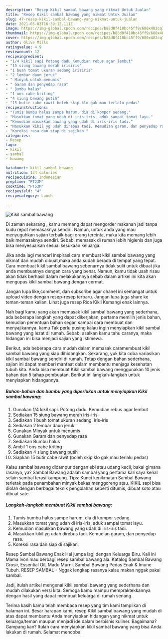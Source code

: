```yaml
---
description: "Resep Kikil sambal bawang yang nikmat Untuk Jualan"
title: "Resep Kikil sambal bawang yang nikmat Untuk Jualan"
slug: 47-resep-kikil-sambal-bawang-yang-nikmat-untuk-jualan
date: 2021-05-03T16:39:12.111Z
image: https://img-global.cpcdn.com/recipes/b88d8f418bc45ff9/680x482cq70/kikil-sambal-bawang-foto-resep-utama.jpg
thumbnail: https://img-global.cpcdn.com/recipes/b88d8f418bc45ff9/680x482cq70/kikil-sambal-bawang-foto-resep-utama.jpg
cover: https://img-global.cpcdn.com/recipes/b88d8f418bc45ff9/680x482cq70/kikil-sambal-bawang-foto-resep-utama.jpg
author: Olive Mills
ratingvalue: 4.9
reviewcount: 12
recipeingredient:
- "1/4 kikil sapi Potong dadu Kemudian rebus agar lembut"
- "15 siung bawang merah irisiris"
- "1 buah tomat ukuran sedang irisiris"
- "2 lembar daun jeruk"
- " Minyak untuk menumis"
- " Garam dan penyedap rasa"
- " Bumbu halus"
- "1 ons cabe kriting"
- "4 siung bawang putih"
- "15 butir cabe rawit boleh skip klo gak mau terlalu pedas"
recipeinstructions:
- "Tumis bumbu halus sampe harum, dia di kompor sedang."
- "Masukkan tomat yang udah di iris-iris, aduk sampai tomat layu."
- "Kemudian masukkan bawang yang udah di iris-iris tadi."
- "Masukkan kikil yg udah direbus tadi. Kemudian garam, dan penyedap rasa."
- "Koreksi rasa dan siap di sajikan."
categories:
- Resep
tags:
- kikil
- sambal
- bawang

katakunci: kikil sambal bawang 
nutrition: 134 calories
recipecuisine: Indonesian
preptime: "PT23M"
cooktime: "PT53M"
recipeyield: "4"
recipecategory: Lunch

---
```



![Kikil sambal bawang](https://img-global.cpcdn.com/recipes/b88d8f418bc45ff9/680x482cq70/kikil-sambal-bawang-foto-resep-utama.jpg)

Di zaman  sekarang , kamu memang dapat mengorder makanan jadi tanpa kudu repot memasaknya sendiri. Namun, untuk anda yang mau menyuguhkan sajian terbaik bagi orang tercinta, maka kita memang lebih baik memasaknya sendiri. Sebab, memasak di rumah lebih higienis dan juga bisa menyesuaikan sesuai kesukaan keluarga.

Jika anda lagi mencari inspirasi cara membuat kikil sambal bawang yang nikmat dan mudah dibuat,maka anda sudah berada di tempat yang tepat. Cara membuat kikil sambal bawang  sebenarnya tidak sulit untuk dibuat jika anda membuatnya dengan cara yang benar. Namun, kamu tidak usah risau akan tidak berhasil dalam melakukannya 
sebab dalam artikel ini kita akan mengupas kikil sambal bawang dengan cermat.  

Jangan lupa like,comment, dan subscribe agar chanel ini semangat untuk upload video dengan resep-resep terbaru. Jangan lupa juga share ke teman-teman kalian. Lihat juga resep Rica Kikil Kemangi enak lainnya.

Nah bagi kamu yang akan memasak kikil sambal bawang yang sederhana, ada beberapa langkah yang dapat dikerjakan, pertama memilih jenis bahan, kemudian penentuan bahan segar, sampai cara membuat dan menyajikannya. kamu Tak perlu pusing kalau ingin menyiapkan kikil sambal bawang yang lezat di rumah. Sebab, asalkan kamu  tahu caranya, maka hidangan ini bisa menjadi sajian yang istimewa.

Berikut, ada beberapa cara mudah dalam memasak caramembuat kikil sambal bawang yang siap dihidangkan. Sekarang, yuk kita coba variasikan kikil sambal bawang sendiri di rumah. Tetap dengan bahan sederhana, sajian ini dapat memberi manfaat dalam membantu menjaga kesehatan tubuh kita. Anda bisa membuat Kikil sambal bawang menggunakan 10 jenis bahan dan 5 tahap pembuatan. Berikut ini langkah-langkah untuk menyiapkan hidangannya.

<!--inarticleads1-->

##### Bahan-bahan dan bumbu yang diperlukan untuk menyiapkan Kikil sambal bawang:

1. Gunakan 1/4 kikil sapi. Potong dadu. Kemudian rebus agar lembut
1. Sediakan 15 siung bawang merah iris-iris
1. Sediakan 1 buah tomat ukuran sedang, iris-iris
1. Sediakan 2 lembar daun jeruk
1. Gunakan  Minyak untuk menumis
1. Gunakan  Garam dan penyedap rasa
1. Sediakan  Bumbu halus
1. Ambil 1 ons cabe kriting
1. Sediakan 4 siung bawang putih
1. Siapkan 15 butir cabe rawit (boleh skip klo gak mau terlalu pedas)


Kalau sambal bawang dicampur dengan ebi atau udang kecil, bakal gimana rasanya, ya? Sambal Bawang adalah sambal yang pertama kali saya kenal selain sambal terasi kampung. Tips: Kunci kenikmatan Sambal Bawang terletak pada penambahan minyak bekas menggoreng atau. KIKIL sapi bisa diolah dengan berbagai teknik pengolahan seperti ditumis, dibuat soto atau dibuat sate. 

<!--inarticleads2-->

##### Langkah-langkah membuat Kikil sambal bawang:

1. Tumis bumbu halus sampe harum, dia di kompor sedang.
1. Masukkan tomat yang udah di iris-iris, aduk sampai tomat layu.
1. Kemudian masukkan bawang yang udah di iris-iris tadi.
1. Masukkan kikil yg udah direbus tadi. Kemudian garam, dan penyedap rasa.
1. Koreksi rasa dan siap di sajikan.


Resep Sambal Bawang Enak Hai jumpa lagi dengan Keluarga Biru. Kali ini Mama Ivon mau berbagi resep sambal bawang ala. Katalog Sambal Bawang Grosir, Essential Oil, Madu Murni. Sambal Bawang Pedas Enak &amp; Imune Tubuh. RESEP SAMBAL - Nggak lengkap rasanya kalau makan nggak pakai sambal. 

Jadi, itulah artikel mengenai  kikil sambal bawang  yang sederhana dan mudah dilakukan versi kita. Semoga kamu mampu mempraktekkannya dengan hasil yang dapat membuat keluarga di rumah senang. 

Terima kasih kamu telah membaca resep yang tim kami tampilkan di halaman ini. Besar harapan kami, resep  Kikil sambal bawang yang mudah di atas dapat membantu Anda menyiapkan hidangan yang nikmat untuk keluarga/teman maupun menjadi ide dalam berbisnis kuliner. Bagaimana? Gampang kan? Itulah cara menyiapkan kikil sambal bawang yang bisa Anda lakukan di rumah. Selamat mencoba!

